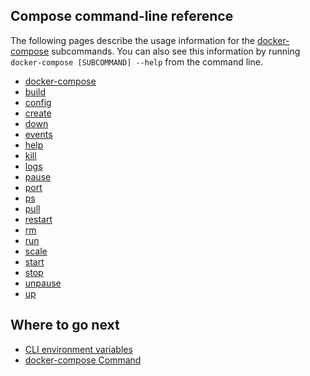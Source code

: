 <!--[metadata]>
+++
title = "Command-line Reference"
description = "Compose CLI reference"
keywords = ["fig, composition, compose, docker, orchestration, cli,  reference"]
[menu.main]
identifier = "smn_compose_cli"
parent = "workw_compose"
weight=80
+++
<![end-metadata]-->

## Compose command-line reference

The following pages describe the usage information for the [docker-compose](docker-compose.md) subcommands. You can also see this information by running `docker-compose [SUBCOMMAND] --help` from the command line.

* [docker-compose](docker-compose.md)
* [build](build.md)
* [config](config.md)
* [create](create.md)
* [down](down.md)
* [events](events.md)
* [help](help.md)
* [kill](kill.md)
* [logs](logs.md)
* [pause](pause.md)
* [port](port.md)
* [ps](ps.md)
* [pull](pull.md)
* [restart](restart.md)
* [rm](rm.md)
* [run](run.md)
* [scale](scale.md)
* [start](start.md)
* [stop](stop.md)
* [unpause](unpause.md)
* [up](up.md)

## Where to go next

* [CLI environment variables](envvars.md)
* [docker-compose Command](docker-compose.md)
